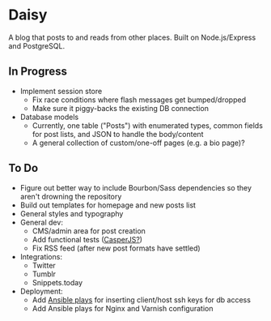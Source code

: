 # Daisy

A blog that posts to and reads from other places. Built on Node.js/Express and PostgreSQL.

## In Progress

* Implement session store
	* Fix race conditions where flash messages get bumped/dropped
	* Make sure it piggy-backs the existing DB connection
* Database models
	* Currently, one table ("Posts") with enumerated types, common fields for post lists, and JSON to handle the body/content
	* A general collection of custom/one-off pages (e.g. a bio page)?

## To Do

* Figure out better way to include Bourbon/Sass dependencies so they aren't drowning the repository
* Build out templates for homepage and new posts list
* General styles and typography
* General dev:
	* CMS/admin area for post creation
	* Add functional tests ([CasperJS?](https://www.helpscout.net/blog/functional-testing-casperjs/))
	* Fix RSS feed (after new post formats have settled)
* Integrations:
	* Twitter
	* Tumblr
	* Snippets.today
* Deployment:
	* Add [Ansible plays](https://derpops.bike/2014/06/07/ssh-key-rotation-with-ansible/) for inserting client/host ssh keys for db access
	* Add Ansible plays for Nginx and Varnish configuration
